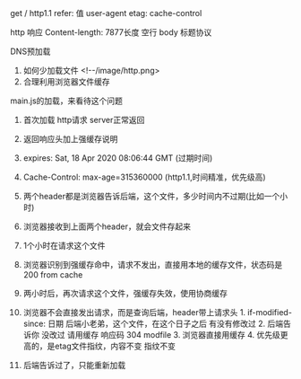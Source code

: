 get / http1.1
refer: 值
user-agent
etag:
cache-control


http 响应
Content-length: 7877长度
空行
body <html>
  标题协议
</html>

DNS预加载

1. 如何少加载文件 <!--/image/http.png>
  1. 合理利用浏览器文件缓存

main.js的加载，来看待这个问题
1. 首次加载  http请求 server正常返回
  1. 返回响应头加上强缓存说明
  2. expires: Sat, 18 Apr 2020 08:06:44 GMT (过期时间)
  3. Cache-Control: max-age=315360000 (http1.1,时间精准，优先级高)
  4. 两个header都是浏览器告诉后端，这个文件，多少时间内不过期(比如一个小时)
  5. 浏览器接收到上面两个header，就会文件存起来

2. 1个小时在请求这个文件
  1. 浏览器识别到强缓存命中，请求不发出，直接用本地的缓存文件，状态码是200 from cache

3. 两小时后，再次请求这个文件，强缓存失效，使用协商缓存
  1. 浏览器不会直接发出请求，而是查询后端，header带上请求头
    1. if-modified-since: 日期  后端小老弟，这个文件，在这个日子之后 有没有修改过
    2. 后端告诉你 没改过 请用缓存 响应码 304 modfile
    3. 浏览器直接用缓存
    4. 优先级更高的，是etag文件指纹，内容不变 指纹不变

4. 后端告诉过了，只能重新加载